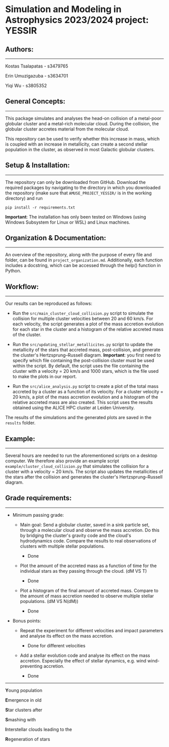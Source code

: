 # Simulation and Modeling in Astrophysics 2023/2024 project: YESSIR

## Authors:
----------

Kostas Tsalapatas - s3479765

Erin Umuzigazuba - s3634701

Yiqi Wu - s3805352

## General Concepts:
----------

This package simulates and analyses the head-on collision of a metal-poor globular cluster and a metal-rich molecular cloud. During the collision, the globular cluster accretes material from the molecular cloud.

This repository can be used to verify whether this increase in mass, which is coupled with an increase in metallicity, can create a second stellar population in the cluster, as observed in most Galactic globular clusters.

## Setup & Installation:
----------

The repository can only be downloaded from GitHub. Download the required packages by navigating to the directory in which you downloaded the repository (make sure that `AMUSE_PROJECT_YESSIR/` is in the working directory) and run 

```
pip install -r requirements.txt
```

**Important**: The installation has only been tested on Windows (using Windows Subsystem for Linux or WSL) and Linux machines.

## Organization & Documentation:
----------

An overview of the repository, along with the purpose of every file and folder, can be found in `project_organization.md`. Additionally, each function includes a docstring, which can be accessed through the help() function in Python.

## Workflow:
----------

Our results can be reproduced as follows:

- Run the `src/main_cluster_cloud_collision.py` script to simulate the collision for multiple cluster velocities between 20 and 60 km/s. For each velocity, the script generates a plot of the mass accretion evolution for each star in the cluster and a histogram of the relative accreted mass of the cluster.

- Run the `src/updating_stellar_metallicites.py` script to update the metallicity of the stars that accreted mass, post-collision, and generate the cluster's Hertzsprung–Russell diagram. **Important**: you first need to specify which file containing the post-collision cluster must be used within the script. By default, the script uses the file containing the cluster with a velocity = 20 km/s and 1000 stars, which is the file used to make the plots in our report. 

- Run the `src/alice_analysis.py` script to create a plot of the total mass accreted by a cluster as a function of its velocity. For a cluster velocity = 20 km/s, a plot of the mass accretion evolution and a histogram of the relative accreted mass are also created. This script uses the results obtained using the ALICE HPC cluster at Leiden University.

The results of the simulations and the generated plots are saved in the `results` folder.

## Example:
----------

Several hours are needed to run the aforementioned scripts on a desktop computer. We therefore also provide an example script `example/cluster_cloud_collision.py` that simulates the collision for a cluster with a velocity = 20 km/s. The script also updates the metallicities of the stars after the collision and generates the cluster's Hertzsprung–Russell diagram. 

## Grade requirements:
----------

- Minimum passing grade:
	- Main goal: Send a globular cluster, saved in a sink particle set, through a molecular cloud and observe the mass accretion. Do this by bridging the cluster's gravity code and the cloud's hydrodynamics code. Compare the results to real observations of clusters with multiple stellar populations. 
		- Done
	
	- Plot the amount of the accreted mass as a function of time for the individual stars as they passing through the cloud. (dM VS T)
		- Done

	- Plot a histogram of the final amount of accreted mass. Compare to the amount of mass accretion needed to observe multiple stellar populations. (dM VS N(dM))
		- Done

- Bonus points:
	- Repeat the experiment for different velocities and impact parameters and analyse its effect on the mass accretion.
		- Done for different velocities
	
	- Add a stellar evolution code and analyse its effect on the mass accretion. Especially the effect of stellar dynamics, e.g. wind wind-preventing accretion.
		- Done

------------

**Y**oung population

**E**mergence in old

**S**tar clusters after

**S**mashing with 

**I**nterstellar clouds leading to the

**R**egeneration of stars
